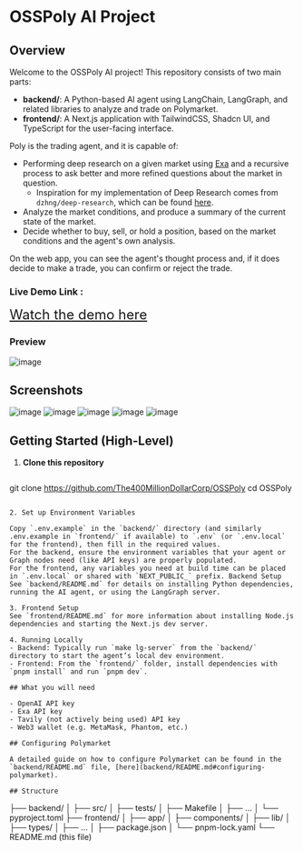 # OSSPoly AI Project

## Overview

Welcome to the OSSPoly AI project! This repository consists of two main parts:

- **backend/**: A Python-based AI agent using LangChain, LangGraph, and related libraries to analyze and trade on Polymarket.
- **frontend/**: A Next.js application with TailwindCSS, Shadcn UI, and TypeScript for the user-facing interface.

Poly is the trading agent, and it is capable of:

- Performing deep research on a given market using [Exa](https://exa.ai/) and a recursive process to ask better and more refined questions about the market in question.
  - Inspiration for my implementation of Deep Research comes from `dzhng/deep-research`, which can be found [here](https://github.com/dzhng/deep-research).
- Analyze the market conditions, and produce a summary of the current state of the market.
- Decide whether to buy, sell, or hold a position, based on the market conditions and the agent's own analysis.

On the web app, you can see the agent's thought process and, if it does decide to make a trade, you can confirm or reject the trade.



### Live Demo Link : 
<a href="https://www.youtube.com/watch?v=m_BsDvEDiUw" style="font-size:24px;">Watch the demo here</a>

### Preview

![image](./frontend/public/image.png)
## Screenshots
![image](./frontend/public/2.png)
![image](./frontend/public/3.png)
![image](./frontend/public/4.png)
![image](./frontend/public/5.png)
![image](./frontend/public/6.png)


## Getting Started (High-Level)

1. **Clone this repository**

   ```bash
git clone https://github.com/The400MillionDollarCorp/OSSPoly
cd OSSPoly
   ```

2. Set up Environment Variables

Copy `.env.example` in the `backend/` directory (and similarly .env.example in `frontend/` if available) to `.env` (or `.env.local` for the frontend), then fill in the required values.
For the backend, ensure the environment variables that your agent or Graph nodes need (like API keys) are properly populated.
For the frontend, any variables you need at build time can be placed in `.env.local` or shared with `NEXT_PUBLIC_` prefix. Backend Setup
See `backend/README.md` for details on installing Python dependencies, running the AI agent, or using the LangGraph server.

3. Frontend Setup
   See `frontend/README.md` for more information about installing Node.js dependencies and starting the Next.js dev server.

4. Running Locally
   - Backend: Typically run `make lg-server` from the `backend/` directory to start the agent’s local dev environment.
   - Frontend: From the `frontend/` folder, install dependencies with `pnpm install` and run `pnpm dev`.

## What you will need

- OpenAI API key
- Exa API key
- Tavily (not actively being used) API key
- Web3 wallet (e.g. MetaMask, Phantom, etc.)

## Configuring Polymarket

A detailed guide on how to configure Polymarket can be found in the `backend/README.md` file, [here](backend/README.md#configuring-polymarket).

## Structure

```
├── backend/
│ ├── src/
│ ├── tests/
│ ├── Makefile
│ ├── ...
│ └── pyproject.toml
├── frontend/
│ ├── app/
│ ├── components/
│ ├── lib/
│ ├── types/
│ ├── ...
│ ├── package.json
│ └── pnpm-lock.yaml
└── README.md (this file)
```

